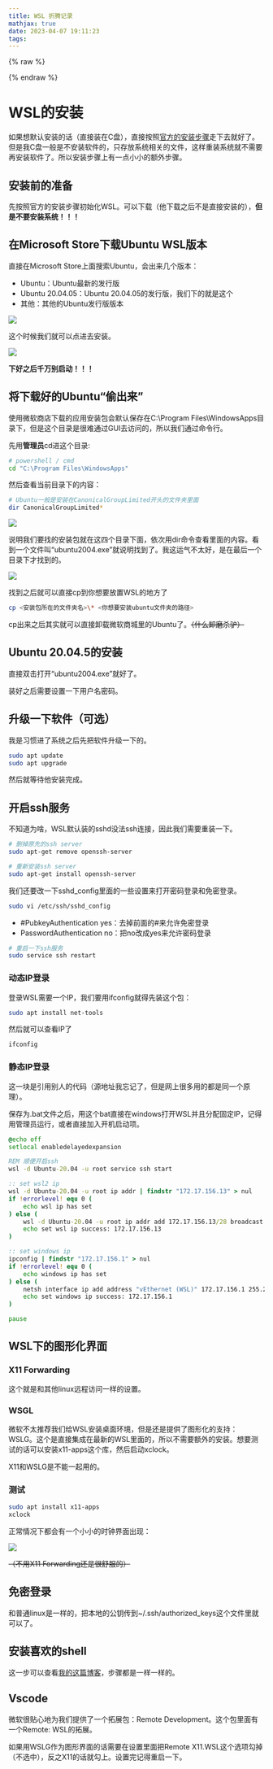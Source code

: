 ```yaml
---
title: WSL 折腾记录
mathjax: true
date: 2023-04-07 19:11:23
tags:
---
```


{% raw %}<div class="post-summary">{% endraw %}

之前报了一个GAMES 106的网络公开课，讲渲染管线的，说是windows，mac和linux都能build，但是windows属实不太适合写代码~~（搞了半天搞出一堆bug、缺依赖库，属实难蚌）~~。但是想用linux但是在VM里面不是很好去使用GPU，正巧搜的时候看到最新的WSL2用的其实是windows的GPU，所以就小小的折腾了一下。

本次安装的linux发行版是Ubuntu 20.04.05。

{% raw %}</div>{% endraw %}

<!-- more -->

<style type="text/css">
.post-summary { display: none; }
</style>

# WSL的安装

如果想默认安装的话（直接装在C盘），直接按照[官方的安装步骤](https://ubuntu.com/tutorials/install-ubuntu-on-wsl2-on-windows-10#1-overview)走下去就好了。但是我C盘一般是不安装软件的，只存放系统相关的文件，这样重装系统就不需要再安装软件了。所以安装步骤上有一点小小的额外步骤。

## 安装前的准备

先按照官方的安装步骤初始化WSL。可以下载（他下载之后不是直接安装的），**但是不要安装系统！！！**

## 在Microsoft Store下载Ubuntu WSL版本

直接在Microsoft Store上面搜索Ubuntu，会出来几个版本：

* Ubuntu：Ubuntu最新的发行版
* Ubuntu 20.04.05：Ubuntu 20.04.05的发行版，我们下的就是这个
* 其他：其他的Ubuntu发行版版本

![](/img/article/WSL-折腾记录/Microsoft-Store.png)

这个时候我们就可以点进去安装。

![](/img/article/WSL-折腾记录/Ubuntu-20.04.5商店安装.png)

**下好之后千万别启动！！！**

## 将下载好的Ubuntu“偷出来”

使用微软商店下载的应用安装包会默认保存在C:\Program Files\WindowsApps目录下，但是这个目录是很难通过GUI去访问的，所以我们通过命令行。

先用**管理员**cd进这个目录:

```bash
# powershell / cmd
cd "C:\Program Files\WindowsApps"
```
然后查看当前目录下的内容：

```bash
# Ubuntu一般是安装在CanonicalGroupLimited开头的文件夹里面
dir CanonicalGroupLimited*
```

![](/img/article/WSL-折腾记录/WindowsApps.png)

说明我们要找的安装包就在这四个目录下面，依次用dir命令查看里面的内容。看到一个文件叫“ubuntu2004.exe”就说明找到了。我这运气不太好，是在最后一个目录下才找到的。

![](/img/article/WSL-折腾记录/WindowsApps-Find.png)

找到之后就可以直接cp到你想要放置WSL的地方了

```bash
cp <安装包所在的文件夹名>\* <你想要安装ubuntu文件夹的路径>
```

cp出来之后其实就可以直接卸载微软商城里的Ubuntu了。~~（什么卸磨杀驴）~~

## Ubuntu 20.04.5的安装

直接双击打开“ubuntu2004.exe”就好了。

装好之后需要设置一下用户名密码。

## 升级一下软件（可选）

我是习惯进了系统之后先把软件升级一下的。

```bash
sudo apt update
sudo apt upgrade
```

然后就等待他安装完成。

## 开启ssh服务

不知道为啥，WSL默认装的sshd没法ssh连接，因此我们需要重装一下。

```bash
# 删掉原先的ssh server
sudo apt-get remove openssh-server

# 重新安装ssh server
sudo apt-get install openssh-server
```

我们还要改一下sshd_config里面的一些设置来打开密码登录和免密登录。

```bash
sudo vi /etc/ssh/sshd_config
```

* #PubkeyAuthentication yes：去掉前面的#来允许免密登录
* PasswordAuthentication no：把no改成yes来允许密码登录

```bash
# 重启一下ssh服务
sudo service ssh restart
```

### 动态IP登录

登录WSL需要一个IP，我们要用ifconfig就得先装这个包：

```bash
sudo apt install net-tools
```

然后就可以查看IP了

```bash
ifconfig
```

### 静态IP登录

这一块是引用别人的代码（源地址我忘记了，但是网上很多用的都是同一个原理）。

保存为.bat文件之后，用这个bat直接在windows打开WSL并且分配固定IP，记得用管理员运行，或者直接加入开机启动项。

```bat
@echo off
setlocal enabledelayedexpansion

REM 顺便开启ssh
wsl -d Ubuntu-20.04 -u root service ssh start

:: set wsl2 ip
wsl -d Ubuntu-20.04 -u root ip addr | findstr "172.17.156.13" > nul
if !errorlevel! equ 0 (
    echo wsl ip has set
) else (
    wsl -d Ubuntu-20.04 -u root ip addr add 172.17.156.13/28 broadcast 172.17.156.15 dev eth0 label eth0:1
    echo set wsl ip success: 172.17.156.13
)

:: set windows ip
ipconfig | findstr "172.17.156.1" > nul
if !errorlevel! equ 0 (
    echo windows ip has set
) else (
    netsh interface ip add address "vEthernet (WSL)" 172.17.156.1 255.255.255.240
    echo set windows ip success: 172.17.156.1
)

pause
```

## WSL下的图形化界面

### X11 Forwarding

这个就是和其他linux远程访问一样的设置。

### WSGL

微软不太推荐我们给WSL安装桌面环境，但是还是提供了图形化的支持：WSLG。这个是直接集成在最新的WSL里面的，所以不需要额外的安装。想要测试的话可以安装x11-apps这个库，然后启动xclock。

X11和WSLG是不能一起用的。

### 测试

```bash
sudo apt install x11-apps
xclock
```

正常情况下都会有一个小小的时钟界面出现：

![](/img/article/WSL-折腾记录/xclock.png)

~~（不用X11 Forwarding还是很舒服的）~~

## 免密登录

和普通linux是一样的，把本地的公钥传到~/.ssh/authorized_keys这个文件里就可以了。

## 安装喜欢的shell

这一步可以查看[我的这篇博客](https://ljiong201108.github.io/2022/12/03/Linux-&-VirtualBox%E4%BD%BF%E7%94%A8%E6%89%8B%E5%86%8C/)，步骤都是一样一样的。

## Vscode

微软很贴心地为我们提供了一个拓展包：Remote Development。这个包里面有一个Remote: WSL的拓展。

如果用WSLG作为图形界面的话需要在设置里面把Remote X11.WSL这个选项勾掉（不选中），反之X11的话就勾上。设置完记得重启一下。